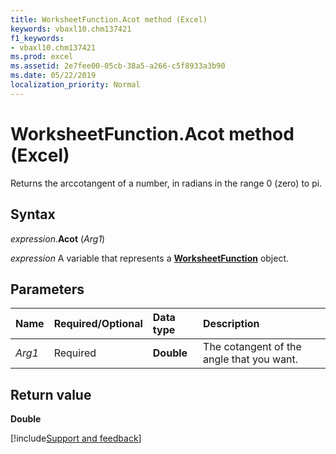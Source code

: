 ```yaml
---
title: WorksheetFunction.Acot method (Excel)
keywords: vbaxl10.chm137421
f1_keywords:
- vbaxl10.chm137421
ms.prod: excel
ms.assetid: 2e7fee00-05cb-38a5-a266-c5f8933a3b90
ms.date: 05/22/2019
localization_priority: Normal
---
```



# WorksheetFunction.Acot method (Excel)

Returns the arccotangent of a number, in radians in the range 0 (zero) to pi.


## Syntax

_expression_.**Acot** (_Arg1_)

_expression_ A variable that represents a **[WorksheetFunction](Excel.WorksheetFunction.md)** object.


## Parameters

|Name|Required/Optional|Data type|Description|
|:-----|:-----|:-----|:-----|
| _Arg1_|Required|**Double** |The cotangent of the angle that you want.|

## Return value

**Double** 




[!include[Support and feedback](~/includes/feedback-boilerplate.md)]